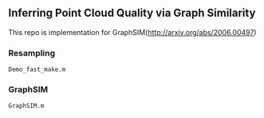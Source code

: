 ## Inferring Point Cloud Quality via Graph Similarity

This repo is implementation for GraphSIM(http://arxiv.org/abs/2006.00497)

### Resampling 

```
Demo_fast_make.m
```
### GraphSIM

```markdown
GraphSIM.m
```
